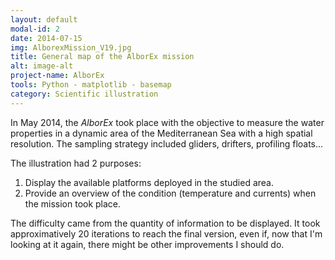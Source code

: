 ```yaml
---
layout: default
modal-id: 2
date: 2014-07-15
img: AlborexMission_V19.jpg
title: General map of the AlborEx mission
alt: image-alt
project-name: AlborEx
tools: Python - matplotlib - basemap
category: Scientific illustration
---
```


In May 2014, the *AlborEx* took place with the objective to measure the water properties in a dynamic area of the Mediterranean Sea with a high spatial resolution. The sampling strategy included gliders, drifters, profiling floats...

The illustration had 2 purposes:
1. Display the available platforms deployed in the studied area.
2. Provide an overview of the condition (temperature and currents) when the mission took place.

The difficulty came from the quantity of information to be displayed. It took approximatively 20 iterations to reach the final version, even if, now that I'm looking at it again, there might be other improvements I should do.
